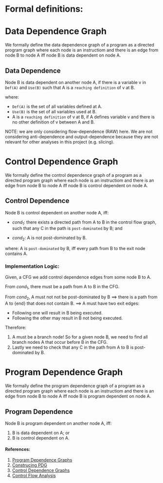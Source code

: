 # Formal definitions:

# Data Dependence Graph
We formally define the data dependence graph
of a program as a directed program graph where each node is an
instructiom and there is an edge from node B to node A iff
node B is data dependent on node A.

## Data Dependence
Node B is data dependent on another node A, if there is a variable v
in `Def(A)` and `Use(B)` such that A is a `reaching definition` of v at B.

where:
- `Def(A)` is the set of all variables defined at A.
- `Use(B)` is the set of all variables used at B.
- A is a `reaching definition` of v at B, if A defines variable v 
and there is no other definition of v between A and B.

NOTE: we are only considering flow-dependence (RAW) here. We are not
considering anti-dependence and output-dependence because they
are not relevant for other analyses in this project (e.g. slicing).


# Control Dependence Graph
We formally define the control dependence graph
of a program as a directed program graph where each node is an
instructiom and there is an edge from node B to node A iff
node B is control dependent on node A.


## Control Dependence
Node B is control dependent on another node A, iff:

- $cond_1$: there exists a directed path from A to B in the control flow graph,
such that any C in the path is `post-dominated` by B; and

- $cond_2$: A is not post-dominated by B.

where: A is `post-dominated` by B, iff every path from B to the exit node
contains A.

### Implementation Logic:

Given, a CFG we add control dependence edges from some node B to A.

From $cond_1$, there must be a path from A to B in the CFG.

From $cond_2$, A must not not be post-dominated by B ==> there is a path from A to {end} that does not contain B. ==> A must have two exit edges:
- Following one will result in B being executed.
- Following the other may result in B not being executed.

Therefore:
1. A must be a branch node! So for a given node B, we need to find all branch nodes A that occur before B in the CFG.
2. Lastly we need to check that any C in the path from A to B is post-dominated by B.



# Program Dependence Graph
We formally define the program dependence graph
of a program as a directed program graph where each node is an
instructiom and there is an edge from node B to node A iff
node B is program dependent on node A.

## Program Dependence
Node B is program dependent on another node A, iff:
1. B is data dependent on A; or
2. B is control dependent on A.


#### References:
1. [Program Dependence Graphs](https://www.cs.utexas.edu/~pingali/CS395T/2009fa/papers/ferrante87.pdf)
2. [Construcing PDG](https://compilers.cs.uni-saarland.de/teaching/spa/2014/slides/ProgramDependenceGraph.pdf)
3. [Control Dependence Graphs](https://home.cs.colorado.edu/~kena/classes/5828/s00/lectures/lecture15.pdf)
4. [Control Flow Analysis](https://web.cse.ohio-state.edu/~rountev.1/788/lectures/ControlFlowAnalysis.pdf)